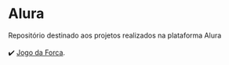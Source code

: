 # Alura
 Repositório destinado aos projetos realizados na plataforma Alura <br> <br>
 ✔️ [Jogo da Forca](https://github.com/victoriaferrarese/Alura/tree/main/JogoDaForcaEmC).
